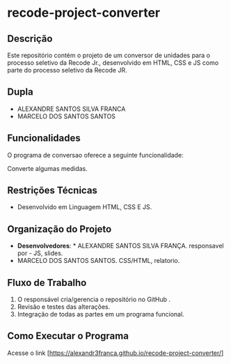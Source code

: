# recode-project-converter

## Descrição
Este repositório contém o projeto de um conversor de unidades para o processo seletivo da Recode Jr., desenvolvido em HTML, CSS e JS como parte do processo seletivo da Recode JR.

## Dupla
* ALEXANDRE SANTOS SILVA FRANCA 
* MARCELO DOS SANTOS SANTOS

## Funcionalidades
O programa de conversao oferece a seguinte funcionalidade:

Converte algumas medidas.

## Restrições Técnicas
* Desenvolvido em Linguagem HTML, CSS E JS.

## Organização do Projeto
* **Desenvolvedores**: * ALEXANDRE SANTOS SILVA FRANÇA. responsavel por - JS, slides.
* MARCELO DOS SANTOS SANTOS. CSS/HTML, relatorio.

## Fluxo de Trabalho 
1.  O responsável cria/gerencia o repositório no GitHub .
2.  Revisão e testes das alterações.
3.  Integração de todas as partes em um programa funcional.

## Como Executar o Programa
Acesse o link [https://alexandr3franca.github.io/recode-project-converter/]
